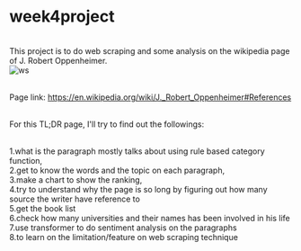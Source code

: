 # week4project
<br />This project is to do web scraping and some analysis on the wikipedia page of J. Robert Oppenheimer.
<br />![ws](https://github.com/franco05hk/week4project/assets/71271948/974f2130-8c21-42e6-ac78-62af32b0c2c3)

<br />Page link: https://en.wikipedia.org/wiki/J._Robert_Oppenheimer#References

<br />For this TL;DR page, I'll try to find out the followings:

<br />1.what is the paragraph mostly talks about using rule based category function,
<br />2.get to know the words and the topic on each paragraph,
<br />3.make a chart to show the ranking,
<br />4.try to understand why the page is so long by figuring out how many source the writer have reference to
<br />5.get the book list
<br />6.check how many universities and their names has been involved in his life
<br />7.use transformer to do sentiment analysis on the paragraphs
<br />8.to learn on the limitation/feature on web scraping technique
